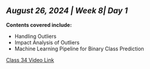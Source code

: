 ## _August 26, 2024 | Week 8| Day 1_

**Contents covered include:**

- Handling Outliers
- Impact Analysis of Outliers
- Machine Learning Pipeline for Binary Class Prediction

[Class 34 Video Link](https://www.facebook.com/iCodeguru/videos/1834705580352310/)
